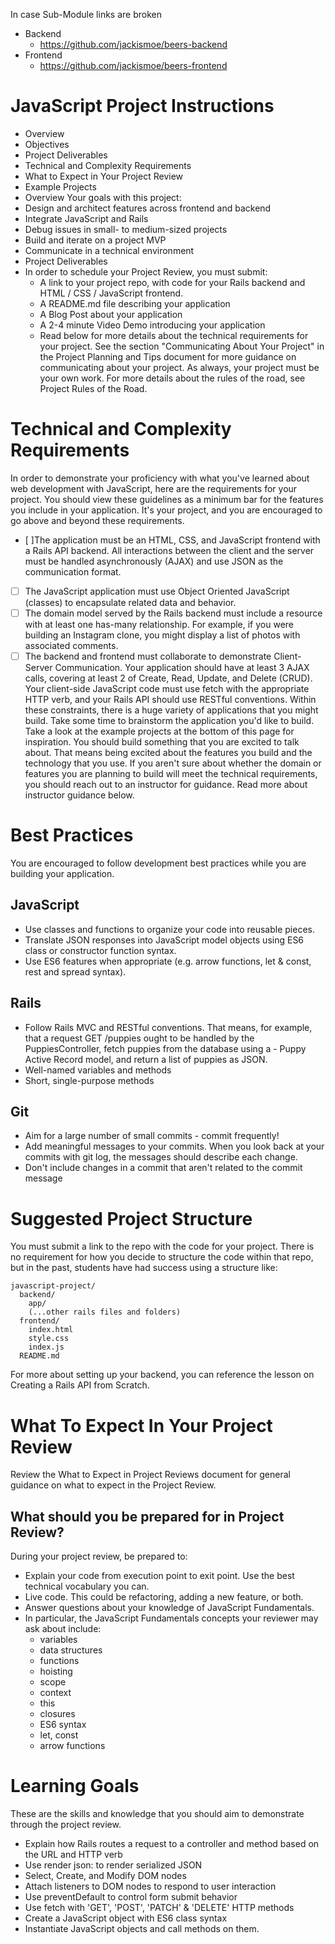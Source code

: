 In case Sub-Module links are broken
* Backend
  - https://github.com/jackismoe/beers-backend
* Frontend
  - https://github.com/jackismoe/beers-frontend

# JavaScript Project Instructions
- Overview
- Objectives
- Project Deliverables
- Technical and Complexity Requirements
- What to Expect in Your Project Review
- Example Projects
- Overview
Your goals with this project:
- Design and architect features across frontend and backend
- Integrate JavaScript and Rails
- Debug issues in small- to medium-sized projects
- Build and iterate on a project MVP
- Communicate in a technical environment
- Project Deliverables
- In order to schedule your Project Review, you must submit:
  - A link to your project repo, with code for your Rails backend and HTML / CSS / JavaScript frontend.
  - A README.md file describing your application
  - A Blog Post about your application
  - A 2-4 minute Video Demo introducing your application
  - Read below for more details about the technical requirements for your project. See the section "Communicating About Your Project" in the Project Planning and Tips document for more guidance on communicating about your project.
As always, your project must be your own work. For more details about the rules of the road, see Project Rules of the Road.
# Technical and Complexity Requirements
In order to demonstrate your proficiency with what you've learned about web development with JavaScript, here are the requirements for your project. You should view these guidelines as a minimum bar for the features you include in your application. It's your project, and you are encouraged to go above and beyond these requirements.
- [ ]The application must be an HTML, CSS, and JavaScript frontend with a Rails API backend. All interactions between the client and the server must be handled asynchronously (AJAX) and use JSON as the communication format.
- [ ] The JavaScript application must use Object Oriented JavaScript (classes) to encapsulate related data and behavior.
- [ ] The domain model served by the Rails backend must include a resource with at least one has-many relationship. For example, if you were building an Instagram clone, you might display a list of photos with associated comments.
- [ ] The backend and frontend must collaborate to demonstrate Client-Server Communication. Your application should have at least 3 AJAX calls, covering at least 2 of Create, Read, Update, and Delete (CRUD). Your client-side JavaScript code must use fetch with the appropriate HTTP verb, and your Rails API should use RESTful conventions.
Within these constraints, there is a huge variety of applications that you might build. Take some time to brainstorm the application you'd like to build. Take a look at the example projects at the bottom of this page for inspiration. You should build something that you are excited to talk about. That means being excited about the features you build and the technology that you use.
If you aren't sure about whether the domain or features you are planning to build will meet the technical requirements, you should reach out to an instructor for guidance. Read more about instructor guidance below.
# Best Practices
You are encouraged to follow development best practices while you are building your application.
## JavaScript
 - Use classes and functions to organize your code into reusable pieces.
 - Translate JSON responses into JavaScript model objects using ES6 class or constructor function syntax.
 - Use ES6 features when appropriate (e.g. arrow functions, let & const, rest and spread syntax).
## Rails
 - Follow Rails MVC and RESTful conventions. That means, for example, that a request GET /puppies ought to be handled by the PuppiesController, fetch puppies from the database using a - Puppy Active Record model, and return a list of puppies as JSON.
 - Well-named variables and methods
 - Short, single-purpose methods
## Git
 - Aim for a large number of small commits - commit frequently!
 - Add meaningful messages to your commits. When you look back at your commits with git log, the messages should describe each change.
 - Don't include changes in a commit that aren't related to the commit message
# Suggested Project Structure
You must submit a link to the repo with the code for your project. There is no requirement for how you decide to structure the code within that repo, but in the past, students have had success using a structure like:
```
javascript-project/
  backend/
    app/
    (...other rails files and folders)
  frontend/
    index.html
    style.css
    index.js
  README.md
```
For more about setting up your backend, you can reference the lesson on Creating a Rails API from Scratch.
# What To Expect In Your Project Review
Review the What to Expect in Project Reviews document for general guidance on what to expect in the Project Review.
## What should you be prepared for in Project Review?
During your project review, be prepared to:
  - Explain your code from execution point to exit point. Use the best technical vocabulary you can.
  - Live code. This could be refactoring, adding a new feature, or both.
  - Answer questions about your knowledge of JavaScript Fundamentals.
  - In particular, the JavaScript Fundamentals concepts your reviewer may ask about include:
    - variables
    - data structures
    - functions
    - hoisting
    - scope
    - context
    - this
    - closures
    - ES6 syntax
    - let, const
    - arrow functions
# Learning Goals
These are the skills and knowledge that you should aim to demonstrate through the project review.
  - Explain how Rails routes a request to a controller and method based on the URL and HTTP verb
  - Use render json: to render serialized JSON
  - Select, Create, and Modify DOM nodes
  - Attach listeners to DOM nodes to respond to user interaction
  - Use preventDefault to control form submit behavior
  - Use fetch with 'GET', 'POST', 'PATCH' & 'DELETE' HTTP methods
  - Create a JavaScript object with ES6 class syntax
  - Instantiate JavaScript objects and call methods on them.